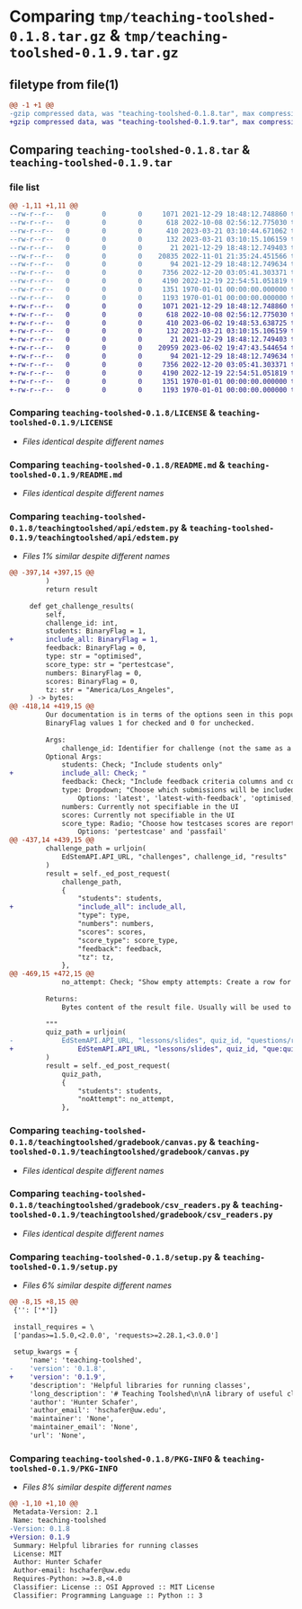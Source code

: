 # Comparing `tmp/teaching-toolshed-0.1.8.tar.gz` & `tmp/teaching-toolshed-0.1.9.tar.gz`

## filetype from file(1)

```diff
@@ -1 +1 @@
-gzip compressed data, was "teaching-toolshed-0.1.8.tar", max compression
+gzip compressed data, was "teaching-toolshed-0.1.9.tar", max compression
```

## Comparing `teaching-toolshed-0.1.8.tar` & `teaching-toolshed-0.1.9.tar`

### file list

```diff
@@ -1,11 +1,11 @@
--rw-r--r--   0        0        0     1071 2021-12-29 18:48:12.748860 teaching-toolshed-0.1.8/LICENSE
--rw-r--r--   0        0        0      618 2022-10-08 02:56:12.775030 teaching-toolshed-0.1.8/README.md
--rw-r--r--   0        0        0      410 2023-03-21 03:10:44.671062 teaching-toolshed-0.1.8/pyproject.toml
--rw-r--r--   0        0        0      132 2023-03-21 03:10:15.106159 teaching-toolshed-0.1.8/teachingtoolshed/__init__.py
--rw-r--r--   0        0        0       21 2021-12-29 18:48:12.749403 teaching-toolshed-0.1.8/teachingtoolshed/api/__init__.py
--rw-r--r--   0        0        0    20835 2022-11-01 21:35:24.451566 teaching-toolshed-0.1.8/teachingtoolshed/api/edstem.py
--rw-r--r--   0        0        0       94 2021-12-29 18:48:12.749634 teaching-toolshed-0.1.8/teachingtoolshed/gradebook/__init__.py
--rw-r--r--   0        0        0     7356 2022-12-20 03:05:41.303371 teaching-toolshed-0.1.8/teachingtoolshed/gradebook/canvas.py
--rw-r--r--   0        0        0     4190 2022-12-19 22:54:51.051819 teaching-toolshed-0.1.8/teachingtoolshed/gradebook/csv_readers.py
--rw-r--r--   0        0        0     1351 1970-01-01 00:00:00.000000 teaching-toolshed-0.1.8/setup.py
--rw-r--r--   0        0        0     1193 1970-01-01 00:00:00.000000 teaching-toolshed-0.1.8/PKG-INFO
+-rw-r--r--   0        0        0     1071 2021-12-29 18:48:12.748860 teaching-toolshed-0.1.9/LICENSE
+-rw-r--r--   0        0        0      618 2022-10-08 02:56:12.775030 teaching-toolshed-0.1.9/README.md
+-rw-r--r--   0        0        0      410 2023-06-02 19:48:53.638725 teaching-toolshed-0.1.9/pyproject.toml
+-rw-r--r--   0        0        0      132 2023-03-21 03:10:15.106159 teaching-toolshed-0.1.9/teachingtoolshed/__init__.py
+-rw-r--r--   0        0        0       21 2021-12-29 18:48:12.749403 teaching-toolshed-0.1.9/teachingtoolshed/api/__init__.py
+-rw-r--r--   0        0        0    20959 2023-06-02 19:47:43.544654 teaching-toolshed-0.1.9/teachingtoolshed/api/edstem.py
+-rw-r--r--   0        0        0       94 2021-12-29 18:48:12.749634 teaching-toolshed-0.1.9/teachingtoolshed/gradebook/__init__.py
+-rw-r--r--   0        0        0     7356 2022-12-20 03:05:41.303371 teaching-toolshed-0.1.9/teachingtoolshed/gradebook/canvas.py
+-rw-r--r--   0        0        0     4190 2022-12-19 22:54:51.051819 teaching-toolshed-0.1.9/teachingtoolshed/gradebook/csv_readers.py
+-rw-r--r--   0        0        0     1351 1970-01-01 00:00:00.000000 teaching-toolshed-0.1.9/setup.py
+-rw-r--r--   0        0        0     1193 1970-01-01 00:00:00.000000 teaching-toolshed-0.1.9/PKG-INFO
```

### Comparing `teaching-toolshed-0.1.8/LICENSE` & `teaching-toolshed-0.1.9/LICENSE`

 * *Files identical despite different names*

### Comparing `teaching-toolshed-0.1.8/README.md` & `teaching-toolshed-0.1.9/README.md`

 * *Files identical despite different names*

### Comparing `teaching-toolshed-0.1.8/teachingtoolshed/api/edstem.py` & `teaching-toolshed-0.1.9/teachingtoolshed/api/edstem.py`

 * *Files 1% similar despite different names*

```diff
@@ -397,14 +397,15 @@
         )
         return result
 
     def get_challenge_results(
         self,
         challenge_id: int,
         students: BinaryFlag = 1,
+        include_all: BinaryFlag = 1,
         feedback: BinaryFlag = 0,
         type: str = "optimised",
         score_type: str = "pertestcase",
         numbers: BinaryFlag = 0,
         scores: BinaryFlag = 0,
         tz: str = "America/Los_Angeles",
     ) -> bytes:
@@ -418,14 +419,15 @@
         Our documentation is in terms of the options seen in this popup. Checkboxes correspond to
         BinaryFlag values 1 for checked and 0 for unchecked.
 
         Args:
             challenge_id: Identifier for challenge (not the same as a slide_id)
         Optional Args:
             students: Check; "Include students only"
+            include_all: Check; "
             feedback: Check; "Include feedback criteria columns and comment"
             type: Dropdown; "Choose which submissions will be included in the report"
                 Options: 'latest', 'latest-with-feedback', 'optimised, 'all'
             numbers: Currently not specifiable in the UI
             scores: Currently not specifiable in the UI
             score_type: Radio; "Choose how testcases scores are reported"
                 Options: 'pertestcase' and 'passfail'
@@ -437,14 +439,15 @@
         challenge_path = urljoin(
             EdStemAPI.API_URL, "challenges", challenge_id, "results"
         )
         result = self._ed_post_request(
             challenge_path,
             {
                 "students": students,
+                "include_all": include_all,
                 "type": type,
                 "numbers": numbers,
                 "scores": scores,
                 "score_type": score_type,
                 "feedback": feedback,
                 "tz": tz,
             },
@@ -469,15 +472,15 @@
             no_attempt: Check; "Show empty attempts: Create a row for the user in the results even if the user has not attempted the quiz"
 
         Returns:
             Bytes content of the result file. Usually will be used to save to a file.
 
         """
         quiz_path = urljoin(
-            EdStemAPI.API_URL, "lessons/slides", quiz_id, "questions/results"
+                EdStemAPI.API_URL, "lessons/slides", quiz_id, "que:quizstions/results"
         )
         result = self._ed_post_request(
             quiz_path,
             {
                 "students": students,
                 "noAttempt": no_attempt,
             },
```

### Comparing `teaching-toolshed-0.1.8/teachingtoolshed/gradebook/canvas.py` & `teaching-toolshed-0.1.9/teachingtoolshed/gradebook/canvas.py`

 * *Files identical despite different names*

### Comparing `teaching-toolshed-0.1.8/teachingtoolshed/gradebook/csv_readers.py` & `teaching-toolshed-0.1.9/teachingtoolshed/gradebook/csv_readers.py`

 * *Files identical despite different names*

### Comparing `teaching-toolshed-0.1.8/setup.py` & `teaching-toolshed-0.1.9/setup.py`

 * *Files 6% similar despite different names*

```diff
@@ -8,15 +8,15 @@
 {'': ['*']}
 
 install_requires = \
 ['pandas>=1.5.0,<2.0.0', 'requests>=2.28.1,<3.0.0']
 
 setup_kwargs = {
     'name': 'teaching-toolshed',
-    'version': '0.1.8',
+    'version': '0.1.9',
     'description': 'Helpful libraries for running classes',
     'long_description': '# Teaching Toolshed\n\nA library of useful classes for writing scripts related to managing classes. Has helper classes for talking to various teaching APIs and for compiling gradebooks in Python. \n\nSee [Teaching Toolshed Examples](https://github.com/hschafer/teaching-toolshed-examples) to see example scripts of how these libraries are used in my classes.\n\nAny questions or comments can be handled here on GitHub or you can email me at [hschafer@cs.washington.edu](mailto:hschafer@cs.washington.edu).\n\n## Publish New Version\n\nSee [here](https://realpython.com/pypi-publish-python-package/#publish-your-package-to-pypi)\n',
     'author': 'Hunter Schafer',
     'author_email': 'hschafer@uw.edu',
     'maintainer': 'None',
     'maintainer_email': 'None',
     'url': 'None',
```

### Comparing `teaching-toolshed-0.1.8/PKG-INFO` & `teaching-toolshed-0.1.9/PKG-INFO`

 * *Files 8% similar despite different names*

```diff
@@ -1,10 +1,10 @@
 Metadata-Version: 2.1
 Name: teaching-toolshed
-Version: 0.1.8
+Version: 0.1.9
 Summary: Helpful libraries for running classes
 License: MIT
 Author: Hunter Schafer
 Author-email: hschafer@uw.edu
 Requires-Python: >=3.8,<4.0
 Classifier: License :: OSI Approved :: MIT License
 Classifier: Programming Language :: Python :: 3
```

